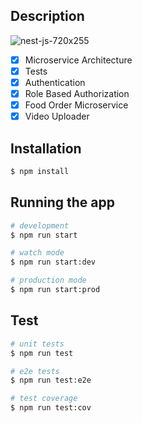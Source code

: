 ## Description

![nest-js-720x255](https://github.com/shuklaritvik06/order-and-gridfs/assets/72812470/e75e3005-edc9-4276-bcf3-b08551ed077a)


- [x] Microservice Architecture
- [x] Tests
- [x] Authentication
- [x] Role Based Authorization
- [x] Food Order Microservice
- [x] Video Uploader

## Installation

```bash
$ npm install
```

## Running the app

```bash
# development
$ npm run start

# watch mode
$ npm run start:dev

# production mode
$ npm run start:prod
```

## Test

```bash
# unit tests
$ npm run test

# e2e tests
$ npm run test:e2e

# test coverage
$ npm run test:cov
```
